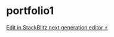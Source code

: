 # portfolio1

[Edit in StackBlitz next generation editor ⚡️](https://stackblitz.com/~/github.com/DevJuanB/portfolio1)